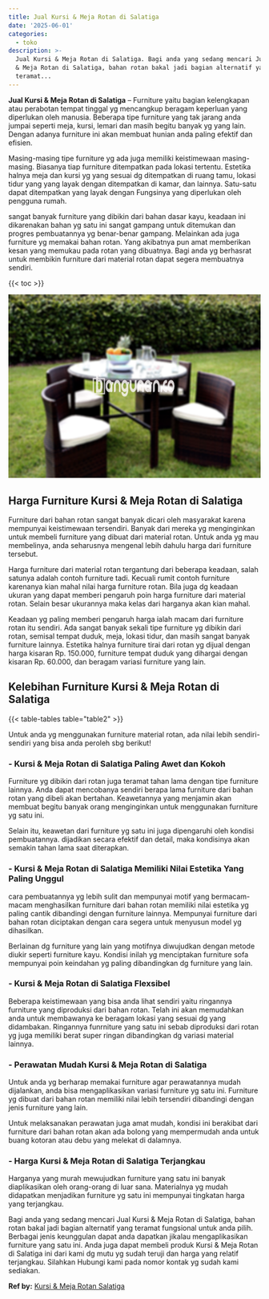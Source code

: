 ```yaml
---
title: Jual Kursi & Meja Rotan di Salatiga
date: '2025-06-01'
categories:
  - toko
description: >-
  Jual Kursi & Meja Rotan di Salatiga. Bagi anda yang sedang mencari Jual Kursi
  & Meja Rotan di Salatiga, bahan rotan bakal jadi bagian alternatif yang
  teramat...
---
```


**Jual Kursi & Meja Rotan di Salatiga** – Furniture yaitu bagian kelengkapan atau perabotan tempat tinggal yg mencangkup beragam keperluan yang diperlukan oleh manusia. Beberapa tipe furniture yang tak jarang anda jumpai seperti meja, kursi, lemari dan masih begitu banyak yg yang lain. Dengan adanya furniture ini akan membuat hunian anda paling efektif dan efisien.

Masing-masing tipe furniture yg ada juga memiliki keistimewaan masing-masing. Biasanya tiap furniture ditempatkan pada lokasi tertentu. Estetika halnya meja dan kursi yg yang sesuai dg ditempatkan di ruang tamu, lokasi tidur yang yang layak dengan ditempatkan di kamar, dan lainnya. Satu-satu dapat ditempatkan yang layak dengan Fungsinya yang diperlukan oleh pengguna rumah.

sangat banyak furniture yang dibikin dari bahan dasar kayu, keadaan ini dikarenakan bahan yg satu ini sangat gampang untuk ditemukan dan progres pembuatannya yg benar-benar gampang. Melainkan ada juga furniture yg memakai bahan rotan. Yang akibatnya pun amat memberikan kesan yang memukau pada rotan yang dibuatnya. Bagi anda yg berhasrat untuk membikin furniture dari material rotan dapat segera membuatnya sendiri.

{{< toc >}}

![Jual Kursi & Meja Rotan di Salatiga](/images/kursi-meja-rotan-murah53.png)

## Harga Furniture Kursi & Meja Rotan di Salatiga

Furniture dari bahan rotan sangat banyak dicari oleh masyarakat karena mempunyai keistimewaan tersendiri. Banyak dari mereka yg menginginkan untuk membeli furniture yang dibuat dari material rotan. Untuk anda yg mau membelinya, anda seharusnya mengenal lebih dahulu harga dari furniture tersebut.

Harga furniture dari material rotan tergantung dari beberapa keadaan, salah satunya adalah contoh furniture tadi. Kecuali rumit contoh furniture karenanya kian mahal nilai harga furniture rotan. Bila juga dg keadaan ukuran yang dapat memberi pengaruh poin harga furniture dari material rotan. Selain besar ukurannya maka kelas dari harganya akan kian mahal.

Keadaan yg paling memberi pengaruh harga ialah macam dari furniture rotan itu sendiri. Ada sangat banyak sekali tipe furniture yg dibikin dari rotan, semisal tempat duduk, meja, lokasi tidur, dan masih sangat banyak furniture lainnya. Estetika halnya furniture tirai dari rotan yg dijual dengan harga kisaran Rp. 150.000, furniture tempat duduk yang dihargai dengan kisaran Rp. 60.000, dan beragam variasi furniture yang lain.

## Kelebihan Furniture Kursi & Meja Rotan di Salatiga

{{< table-tables table="table2" >}}

Untuk anda yg menggunakan furniture material rotan, ada nilai lebih sendiri-sendiri yang bisa anda peroleh sbg berikut!

### \- Kursi & Meja Rotan di Salatiga Paling Awet dan Kokoh

Furniture yg dibikin dari rotan juga teramat tahan lama dengan tipe furniture lainnya. Anda dapat mencobanya sendiri berapa lama furniture dari bahan rotan yang dibeli akan bertahan. Keawetannya yang menjamin akan membuat begitu banyak orang menginginkan untuk menggunakan furniture yg satu ini.

Selain itu, keawetan dari furniture yg satu ini juga dipengaruhi oleh kondisi pembuatannya. dijadikan secara efektif dan detail, maka kondisinya akan semakin tahan lama saat diterapkan.

### \- Kursi & Meja Rotan di Salatiga Memiliki Nilai Estetika Yang Paling Unggul

cara pembuatannya yg lebih sulit dan mempunyai motif yang bermacam-macam menghasilkan furniture dari bahan rotan memiliki nilai estetika yg paling cantik dibandingi dengan furniture lainnya. Mempunyai furniture dari bahan rotan diciptakan dengan cara segera untuk menyusun model yg dihasilkan.

Berlainan dg furniture yang lain yang motifnya diwujudkan dengan metode diukir seperti furniture kayu. Kondisi inilah yg menciptakan furniture sofa mempunyai poin keindahan yg paling dibandingkan dg furniture yang lain.

### \- Kursi & Meja Rotan di Salatiga Flexsibel

Beberapa keistimewaan yang bisa anda lihat sendiri yaitu ringannya furniture yang diproduksi dari bahan rotan. Telah ini akan memudahkan anda untuk membawanya ke beragam lokasi yang sesuai dg yang didambakan. Ringannya funrniture yang satu ini sebab diproduksi dari rotan yg juga memiliki berat super ringan dibandingkan dg variasi material lainnya.

### \- Perawatan Mudah Kursi & Meja Rotan di Salatiga

Untuk anda yg berharap memakai furniture agar perawatannya mudah dijalankan, anda bisa mengaplikasikan variasi furniture yg satu ini. Furniture yg dibuat dari bahan rotan memiliki nilai lebih tersendiri dibandingi dengan jenis furniture yang lain.

Untuk melaksanakan perawatan juga amat mudah, kondisi ini berakibat dari furniture dari bahan rotan akan ada bolong yang mempermudah anda untuk buang kotoran atau debu yang melekat di dalamnya.

### \- Harga Kursi & Meja Rotan di Salatiga Terjangkau

Harganya yang murah mewujudkan furniture yang satu ini banyak diaplikasikan oleh orang-orang di luar sana. Materialnya yg mudah didapatkan menjadikan furniture yg satu ini mempunyai tingkatan harga yang terjangkau.

Bagi anda yang sedang mencari Jual Kursi & Meja Rotan di Salatiga, bahan rotan bakal jadi bagian alternatif yang teramat fungsional untuk anda pilih. Berbagai jenis keunggulan dapat anda dapatkan jikalau mengaplikasikan furniture yang satu ini. Anda juga dapat membeli produk Kursi & Meja Rotan di Salatiga ini dari kami dg mutu yg sudah teruji dan harga yang relatif terjangkau. Silahkan Hubungi kami pada nomor kontak yg sudah kami sediakan.

**Ref by:** [Kursi & Meja Rotan Salatiga](https://id.wikipedia.org/wiki/Kursi)
